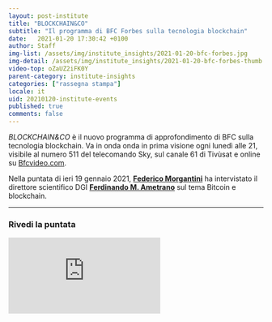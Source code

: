 ```yaml
---
layout: post-institute
title: "BLOCKCHAIN&CO"
subtitle: "Il programma di BFC Forbes sulla tecnologia blockchain" 
date:   2021-01-20 17:30:42 +0100
author: Staff
img-list: /assets/img/institute_insights/2021-01-20-bfc-forbes.jpg
img-detail: /assets/img/institute_insights/2021-01-20-bfc-forbes-thumb.jpg
video-top: oZaUZ2iFK0Y
parent-category: institute-insights
categories: ["rassegna stampa"]
locale: it
uid: 20210120-institute-events
published: true
comments: false
---
```


_BLOCKCHAIN&CO_ è il nuovo programma di approfondimento di BFC sulla tecnologia blockchain. Va in onda onda in prima visione ogni lunedì alle 21, visibile al numero 511 del telecomando Sky, sul canale 61 di Tivùsat e online su [Bfcvideo.com](https://2021-01-20-bfc-forbes.com/category/forbes/blockchain-and-co/).

Nella puntata di ieri 19 gennaio 2021, [**Federico Morgantini**](https://www.linkedin.com/in/federico-morgantini/) ha intervistato il direttore scientifico DGI [**Ferdinando M. Ametrano**](https://ametrano.net/) sul tema Bitcoin e blockchain.

---

### Rivedi la puntata

<div class='embed-container'>
    <iframe
        title="vimeo-player"
        src="https://player.vimeo.com/video/501940562"
        allow="accelerometer; autoplay; encrypted-media; gyroscope; picture-in-picture"
        frameborder="0"
        allowfullscreen>
    </iframe>
</div>
